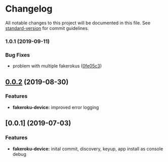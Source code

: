 # Changelog

All notable changes to this project will be documented in this file. See [standard-version](https://github.com/conventional-changelog/standard-version) for commit guidelines.

### 1.0.1 (2019-09-11)


### Bug Fixes

* problem with multiple fakerokus ([0fe05c3](https://github.com/naimo84/node-red-contrib-fakeroku/commit/0fe05c3))

<a name="0.0.2"></a>
## [0.0.2](https://github.com/naimo84/node-red-contrib-fakeroku/compare/v0.0.1...v0.0.2) (2019-08-30)

### Features

* **fakeroku-device:** improved error logging 

<a name="0.0.1"></a>
## [0.0.1] (2019-07-03)

### Features

* **fakeroku-device:** inital commit, discovery, keyup, app install as console debug